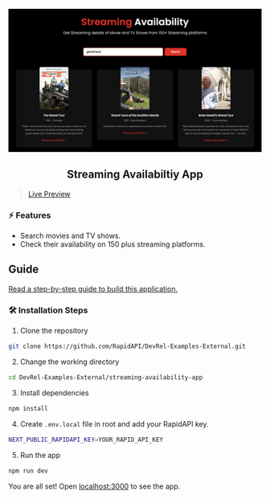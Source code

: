 ![cover](assets/cover.png)

<div align="center">
	<h2>Streaming Availabiltiy App</h2>
</div>

> [Live Preview](https://rapidapi-example-streaming-app.vercel.app/)

### ⚡️ Features

- Search movies and TV shows.
- Check their availability on 150 plus streaming platforms.

## Guide

[Read a step-by-step guide to build this application.](https://rapidapi.com/guides/build-streaming-app)

### 🛠️ Installation Steps

1. Clone the repository

```bash
git clone https://github.com/RapidAPI/DevRel-Examples-External.git
```

2. Change the working directory

```bash
cd DevRel-Examples-External/streaming-availability-app
```

3. Install dependencies

```bash
npm install
```

4. Create `.env.local` file in root and add your RapidAPI key.

```bash
NEXT_PUBLIC_RAPIDAPI_KEY=YOUR_RAPID_API_KEY
```

5. Run the app

```bash
npm run dev
```

You are all set! Open [localhost:3000](http://localhost:3000/) to see the app.
